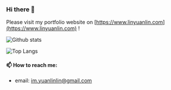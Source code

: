 ### Hi there 👋

Please visit my portfolio website on [https://www.linyuanlin.com](https://www.linyuanlin.com) !

![Github stats](https://github-readme-stats.vercel.app/api?username=ken20001207&show_icons=true)

![Top Langs](https://github-readme-stats.vercel.app/api/top-langs/?username=ken20001207&layout=compact)

#### 📫 How to reach me:

- email: im.yuanlinlin@gmail.com
